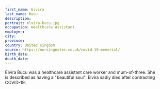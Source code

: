```yaml
---
first_name: Elvira
last_name: Bucu
description: 
portrait: elvira-bucu.jpg
occupation: Healthcare Assistant
employer: 
city: 
province: 
country: United Kingdom
source: https://nursingnotes.co.uk/covid-19-memorial/
birth_date: 
death_date: 
---
```


Elvira Bucu was a healthcare assistant care worker and mum-of-three. She is described as having a "beautiful soul". Elvira sadly died after contracting COVID-19.